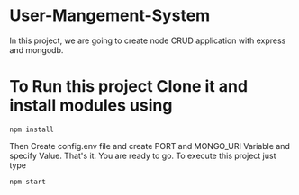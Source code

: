 # User-Mangement-System

In this project, we are going to create node CRUD application with express and mongodb.

# To Run this project Clone it and install modules using
```
npm install
```

Then Create config.env file and create PORT and MONGO_URI Variable and specify Value.
That's it. You are ready to go. To execute this project just type
```
npm start
```



